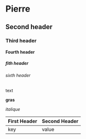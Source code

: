 # Pierre

## Second header

### Third header

#### Fourth header

##### fith header

###### sixth header

text

**gras**

*italique*

First Header | Second Header
------------ | -------------
key          | value
